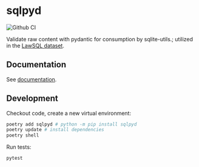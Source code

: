 # sqlpyd

![Github CI](https://github.com/justmars/sqlpyd/actions/workflows/main.yml/badge.svg)

Validate raw content with pydantic for consumption by sqlite-utils.; utilized in the [LawSQL dataset](https://lawsql.com).

## Documentation

See [documentation](https://justmars.github.io/sqlpyd).

## Development

Checkout code, create a new virtual environment:

```sh
poetry add sqlpyd # python -m pip install sqlpyd
poetry update # install dependencies
poetry shell
```

Run tests:

```sh
pytest
```
